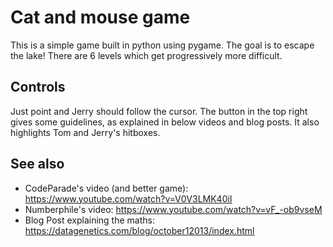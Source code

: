 # Cat and mouse game
This is a simple game built in python using pygame. The goal is to escape the lake!
There are 6 levels which get progressively more difficult.

## Controls
Just point and Jerry should follow the cursor.
The button in the top right gives some guidelines, as explained in below videos and blog posts. It also highlights Tom and Jerry's hitboxes.

## See also
- CodeParade's video (and better game): https://www.youtube.com/watch?v=V0V3LMK40iI
- Numberphile's video: https://www.youtube.com/watch?v=vF_-ob9vseM
- Blog Post explaining the maths: https://datagenetics.com/blog/october12013/index.html